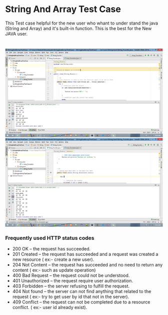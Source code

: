 # String And Array Test Case
This Test case helpful for the new user who whant to under stand the java (String and Array) and it's built-in function.
This is the best for the New JAVA user.
#
![alt tag](https://github.com/NABEEL-AHMED-JAMIL/StringAndArrayTestCase/blob/master/output/Screenshot%20(356).png)
![alt tag](https://github.com/NABEEL-AHMED-JAMIL/StringAndArrayTestCase/blob/master/output/Screenshot%20(357).png)
<br>

<h3>Frequently used HTTP status codes</h3>
<ul>
  <li>200 OK – the request has succeeded.</li>
  <li>201 Created – the request has succeeded and a request was created a new resource ( ex:- create a new user).</li>
  <li>204 Not Content – the request has succeeded and no need to return any content ( ex:- such as update operation)</li>
  <li>400 Bad Request – the request could not be understood.</li>
  <li>401 Unauthorized – the request require user authorization.</li>
  <li>403 Forbidden – the server refusing to fulfill the request.</li>
  <li>404 Not found – the server can not find anything that related to the request ( ex:- try to get user by id that not in the server).</li>
<li>409 Conflict – the request can not be completed due to a resource conflict. ( ex:- user id already exist).</li>
</ul>
